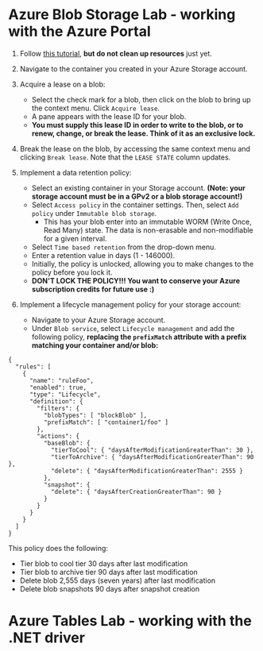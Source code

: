 # Azure Blob Storage Lab - working with the Azure Portal
1. Follow [this tutorial](https://docs.microsoft.com/en-us/azure/storage/blobs/storage-quickstart-blobs-portal), **but do not clean up resources** just yet.
2. Navigate to the container you created in your Azure Storage account.
3. Acquire a lease on a blob:

   - Select the check mark for a blob, then click on the blob to bring up the context menu. Click `Acquire lease`.
   - A pane appears with the lease ID for your blob. 
   - **You must supply this lease ID in order to write to the blob, or to renew, change, or break the lease. Think of it as an exclusive lock.**
4. Break the lease on the blob, by accessing the same context menu and clicking `Break lease`. Note that the `LEASE STATE` column updates.
5. Implement a data retention policy:

   - Select an existing container in your Storage account. **(Note: your storage account must be in a GPv2 or a blob storage account!)**
   - Select `Access policy` in the container settings. Then, select `Add policy` under `Immutable blob storage`. 
     - This has your blob enter into an immutable WORM (Write Once, Read Many) state. The data is non-erasable and non-modifiable for a given interval.
   - Select `Time based retention` from the drop-down menu.
   - Enter a retention value in days (1 - 146000).
   - Initially, the policy is unlocked, allowing you to make changes to the policy before you lock it.
   - **DON'T LOCK THE POLICY!!! You want to conserve your Azure subscription credits for future use :)**
6. Implement a lifecycle management policy for your storage account:

   - Navigate to your Azure Storage account.
   - Under `Blob service`, select `Lifecycle management` and add the following policy, **replacing the `prefixMatch` attribute with a prefix matching your container and/or blob:**
   
```
{
  "rules": [
    {
      "name": "ruleFoo",
      "enabled": true,
      "type": "Lifecycle",
      "definition": {
        "filters": {
          "blobTypes": [ "blockBlob" ],
          "prefixMatch": [ "container1/foo" ]
        },
        "actions": {
          "baseBlob": {
            "tierToCool": { "daysAfterModificationGreaterThan": 30 },
            "tierToArchive": { "daysAfterModificationGreaterThan": 90 },
            "delete": { "daysAfterModificationGreaterThan": 2555 }
          },
          "snapshot": {
            "delete": { "daysAfterCreationGreaterThan": 90 }
          }
        }
      }
    }
  ]
}
```
This policy does the following: 
- Tier blob to cool tier 30 days after last modification
- Tier blob to archive tier 90 days after last modification
- Delete blob 2,555 days (seven years) after last modification
- Delete blob snapshots 90 days after snapshot creation
   

# Azure Tables Lab - working with the .NET driver
